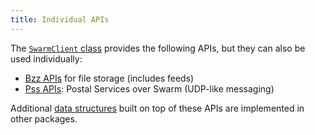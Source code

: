 ```yaml
---
title: Individual APIs
---
```


The [`SwarmClient` class](swarm-client.md) provides the following APIs, but they can also be used individually:

- [Bzz APIs](api-bzz.md) for file storage (includes feeds)
- [Pss APIs](api-pss.md): Postal Services over Swarm (UDP-like messaging)

Additional [data structures](data-structures.md) built on top of these APIs are implemented in other packages.
